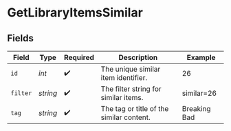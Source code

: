 # GetLibraryItemsSimilar


## Fields

| Field                                    | Type                                     | Required                                 | Description                              | Example                                  |
| ---------------------------------------- | ---------------------------------------- | ---------------------------------------- | ---------------------------------------- | ---------------------------------------- |
| `id`                                     | *int*                                    | :heavy_check_mark:                       | The unique similar item identifier.      | 26                                       |
| `filter`                                 | *string*                                 | :heavy_check_mark:                       | The filter string for similar items.     | similar=26                               |
| `tag`                                    | *string*                                 | :heavy_check_mark:                       | The tag or title of the similar content. | Breaking Bad                             |